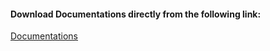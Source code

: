 #### Download Documentations directly from the following link:

[Documentations](https://www.bijansayyafzadeh.com/OpenSees/BraineryWizTCL/Documentations.zip)
